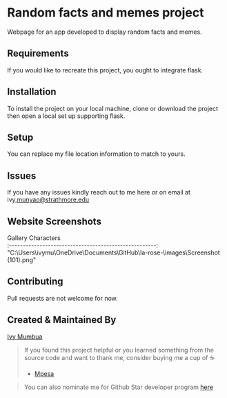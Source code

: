 # Random facts and memes project


Webpage for an app developed to display random facts and memes.

## Requirements
If you would like to recreate this project, you ought to integrate flask.

## Installation

To install the project on your local machine, clone or download the project then open a local set up supporting flask.

## Setup
You can replace my file location information to match to yours. 

## Issues
If you have any issues kindly reach out to me here or on email at ivy,munyao@strathmore.edu

## Website Screenshots

  Gallery Characters                   
:-----------------------------------------------------:
"C:\Users\ivymu\OneDrive\Documents\GitHub\la-rose-\images\Screenshot (101).png"



## Contributing
Pull requests are not welcome for now. 

## Created & Maintained By
[Ivy Mumbua](https://github.com/ivyanneh)


> If you found this project helpful or you learned something from the source code and want to thank me, consider buying me a cup of :coffee:
>
> * [Mpesa](https://paypal.me/KenMusembi/)

> You can also nominate me for Github Star developer program  [here](https://stars.github.com/nominate)